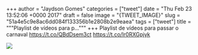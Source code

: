 
+++
author = "Jaydson Gomes"
categories = ["tweet"]
date = "Thu Feb 23 13:52:06 +0000 2017"
draft = false
image = "{TWEET_IMAGE}"
slug = "51a4e5c9e8ac6dd084f133356b1e2808b2e9eaea"
tags = ["tweet"]
title = """Playlist de vídeos para p..."""
+++
Playlist de vídeos para passar o carnaval https://t.co/QBdDsem3ct https://t.co/Ir0RXGpjyk

![](/images/tweet-media/834762762479947782-C5WsSmmWMAAoWwD.jpg)